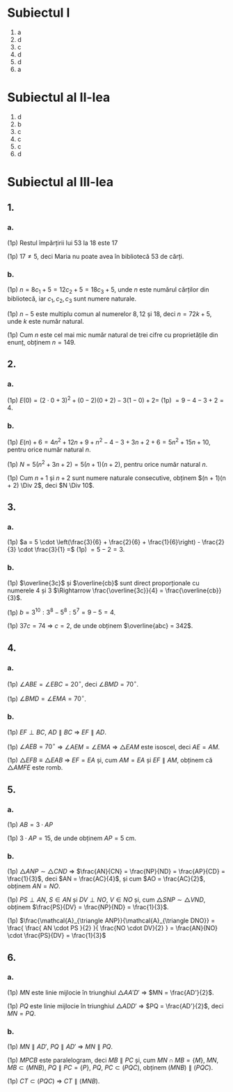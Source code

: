# Subiectul I

1. a
2. d
3. c
4. d
5. d
6. a

# Subiectul al II-lea

1. d
2. b
3. c
4. c
5. c
6. d

# Subiectul al III-lea

## 1.

### a.

(1p) Restul împărțirii lui $53$ la $18$ este $17$

(1p) $17 \neq 5$, deci Maria nu poate avea în bibliotecă $53$ de cărți.

### b.

(1p) $n = 8c_1 + 5 = 12c_2 + 5 = 18c_3 + 5$, unde $n$ este numărul cărților din bibliotecă, iar $c_1, c_2, c_3$ sunt numere naturale.

(1p) $n - 5$ este multiplu comun al numerelor $8, 12$ și $18$, deci $n = 72k + 5$, unde $k$ este număr natural.

(1p) Cum $n$ este cel mai mic număr natural de trei cifre cu proprietățile din enunț, obținem $n = 149$.

## 2.

### a.

(1p) $E(0) = (2 \cdot 0 + 3)^2 + (0 - 2)(0 + 2) - 3(1 - 0) + 2 =$
(1p) $= 9 - 4 - 3 + 2 = 4$.

### b.

(1p) $E(n) + 6 = 4n^2 + 12n + 9 + n^2 - 4 -3 + 3n + 2 + 6 = 5n^2 + 15n + 10$, pentru orice număr natural $n$.

(1p) $N = 5(n^2 + 3n + 2) = 5(n + 1)(n + 2)$, pentru orice număr natural $n$.

(1p) Cum $n + 1$ și $n + 2$ sunt numere naturale consecutive, obținem $(n + 1)(n + 2) \Div 2$, deci $N \Div 10$.

## 3.

### a.

(1p) $a = 5 \cdot \left(\frac{3}{6} + \frac{2}{6} + \frac{1}{6}\right) - \frac{2}{3} \cdot \frac{3}{1} =$
(1p) $= 5 - 2 = 3$.

### b.

(1p) $\overline{3c}$ și $\overline{cb}$ sunt direct proporționale cu numerele $4$ și $3$ $\Rightarrow \frac{\overline{3c}}{4} = \frac{\overline{cb}}{3}$.

(1p) $b = 3^{10} : 3^8 - 5^8 : 5^7 = 9 - 5 = 4$.

(1p) $37c = 74$ $\Rightarrow$ $c = 2$, de unde obținem $\overline{abc} = 342$.

## 4.

### a.

(1p) $\angle ABE = \angle EBC = 20^\circ$, deci $\angle BMD = 70^\circ$.

(1p) $\angle BMD = \angle EMA = 70^\circ$.

### b.

(1p) $EF \perp BC$, $AD \parallel BC$ $\Rightarrow$ $EF \parallel AD$.

(1p) $\angle AEB = 70^\circ$ $\Rightarrow$ $\angle AEM = \angle EMA$ $\Rightarrow$ $\triangle EAM$ este isoscel, deci $AE = AM$.

(1p) $\triangle EFB \equiv \triangle EAB$ $\Rightarrow$ $EF = EA$ și, cum $AM = EA$ și $EF \parallel AM$, obținem că $\triangle AMFE$ este romb.

## 5.

### a.

(1p) $AB = 3 \cdot AP$

(1p) $3 \cdot AP = 15$, de unde obținem $AP = 5$ cm.

### b.

(1p) $\triangle ANP \sim \triangle CND$ $\Rightarrow$ $\frac{AN}{CN} = \frac{NP}{ND} = \frac{AP}{CD} = \frac{1}{3}$, deci $AN = \frac{AC}{4}$, și cum $AO = \frac{AC}{2}$, obținem $AN = NO$.

(1p) $PS \perp AN$, $S \in AN$ și $DV \perp NO$, $V \in NO$ și, cum $\triangle SNP \sim \triangle VND$, obținem $\frac{PS}{DV} = \frac{NP}{ND} = \frac{1}{3}$.

(1p) $\frac{\mathcal{A}_{\triangle ANP}}{\mathcal{A}_{\triangle DNO}} = \frac{ \frac{ AN \cdot PS }{2} }{ \frac{NO \cdot DV}{2} } = \frac{AN}{NO} \cdot \frac{PS}{DV} = \frac{1}{3}$

## 6.

### a.

(1p) $MN$ este linie mijlocie în triunghiul $\triangle AA'D'$ $\Rightarrow$ $MN = \frac{AD'}{2}$.

(1p) $PQ$ este linie mijlocie în triunghiul $\triangle ADD'$ $\Rightarrow$ $PQ = \frac{AD'}{2}$, deci $MN = PQ$.

### b.

(1p) $MN \parallel AD'$, $PQ \parallel AD'$ $\Rightarrow$ $MN \parallel PQ$.

(1p) $MPCB$ este paralelogram, deci $MB \parallel PC$ și, cum $MN \cap MB = \{M\}$, $MN$, $MB \subset (MNB)$, $PQ \parallel PC = \{P\}$, $PQ$, $PC \subset (PQC)$, obținem $(MNB) \parallel (PQC)$.

(1p) $CT \subset (PQC)$ $\Rightarrow$ $CT \parallel (MNB)$.
